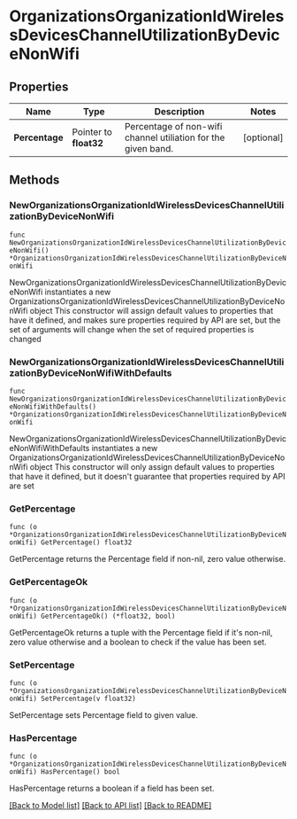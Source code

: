 # OrganizationsOrganizationIdWirelessDevicesChannelUtilizationByDeviceNonWifi

## Properties

Name | Type | Description | Notes
------------ | ------------- | ------------- | -------------
**Percentage** | Pointer to **float32** | Percentage of non-wifi channel utiliation for the given band. | [optional] 

## Methods

### NewOrganizationsOrganizationIdWirelessDevicesChannelUtilizationByDeviceNonWifi

`func NewOrganizationsOrganizationIdWirelessDevicesChannelUtilizationByDeviceNonWifi() *OrganizationsOrganizationIdWirelessDevicesChannelUtilizationByDeviceNonWifi`

NewOrganizationsOrganizationIdWirelessDevicesChannelUtilizationByDeviceNonWifi instantiates a new OrganizationsOrganizationIdWirelessDevicesChannelUtilizationByDeviceNonWifi object
This constructor will assign default values to properties that have it defined,
and makes sure properties required by API are set, but the set of arguments
will change when the set of required properties is changed

### NewOrganizationsOrganizationIdWirelessDevicesChannelUtilizationByDeviceNonWifiWithDefaults

`func NewOrganizationsOrganizationIdWirelessDevicesChannelUtilizationByDeviceNonWifiWithDefaults() *OrganizationsOrganizationIdWirelessDevicesChannelUtilizationByDeviceNonWifi`

NewOrganizationsOrganizationIdWirelessDevicesChannelUtilizationByDeviceNonWifiWithDefaults instantiates a new OrganizationsOrganizationIdWirelessDevicesChannelUtilizationByDeviceNonWifi object
This constructor will only assign default values to properties that have it defined,
but it doesn't guarantee that properties required by API are set

### GetPercentage

`func (o *OrganizationsOrganizationIdWirelessDevicesChannelUtilizationByDeviceNonWifi) GetPercentage() float32`

GetPercentage returns the Percentage field if non-nil, zero value otherwise.

### GetPercentageOk

`func (o *OrganizationsOrganizationIdWirelessDevicesChannelUtilizationByDeviceNonWifi) GetPercentageOk() (*float32, bool)`

GetPercentageOk returns a tuple with the Percentage field if it's non-nil, zero value otherwise
and a boolean to check if the value has been set.

### SetPercentage

`func (o *OrganizationsOrganizationIdWirelessDevicesChannelUtilizationByDeviceNonWifi) SetPercentage(v float32)`

SetPercentage sets Percentage field to given value.

### HasPercentage

`func (o *OrganizationsOrganizationIdWirelessDevicesChannelUtilizationByDeviceNonWifi) HasPercentage() bool`

HasPercentage returns a boolean if a field has been set.


[[Back to Model list]](../README.md#documentation-for-models) [[Back to API list]](../README.md#documentation-for-api-endpoints) [[Back to README]](../README.md)


